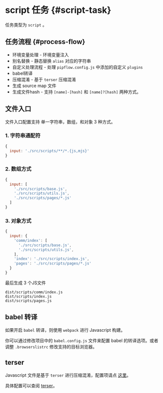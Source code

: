 # script 任务 {#script-task}

任务类型为 `script` 。

## 任务流程 {#process-flow}

- 环境变量处理 - 环境变量注入
- 别名替换 - 静态替换 `alias` 对应的字符串
- 自定义处理流程 - 处理 `pipflow.config.js` 中添加的自定义 `plugins`
- babel转译
- 压缩混淆 - 基于 `terser` 压缩混淆
- 生成 source map 文件
- 生成文件hash - 支持 `[name]-[hash]` 和 `[name]?[hash]` 两种方式。


## 文件入口

文件入口配置支持 单一字符串，数组，和对象 3 种方式。

### 1. 字符串通配符
```js
{
  input: './src/scripts/**/*.{js,mjs}'
}
```

### 2. 数组方式
```js
{
  input: [
    './src/scripts/base.js',
    './src/scripts/utils.js',
    './src/scripts/pages/*.js'
  ]
}
```

### 3. 对象方式
```js
{
  input: {
    'comm/index': [
      './src/scripts/base.js',
      './src/scripts/utils.js',
    ],
    'index': './src/scripts/index.js',
    'pages': './src/scripts/pages/*.js'
  }
}
```

最后生成 3 个JS文件
```
dist/scripts/comm/index.js
dist/scripts/index.js
dist/scripts/pages.js
```


## babel 转译

如果开启 `babel` 转译，则使用 `webpack` 进行 Javascript 构建。

你可以通过修改项目中的 `babel.config.js` 文件来配置 babel 的转译选项。或者调整 `.browserslistrc` 修改支持的目标浏览器。


## terser

Javascript 文件是基于 `terser` 进行压缩混淆，配置项请点 [这里](../config/build-options.md#build-jsminify)。

具体配置可以查阅 [terser](https://github.com/terser/terser)。

